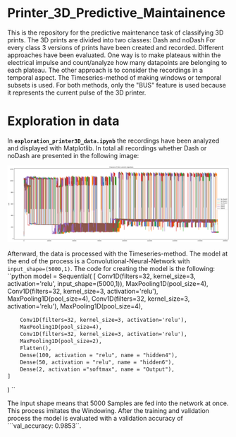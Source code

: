 # Printer_3D_Predictive_Maintainence

This is the repository for the predictive maintenance task of classifying 3D prints. The 3D prints are divided into two classes: Dash and noDash
For every class 3 versions of prints have been created and recorded. Different approaches have been evaluated. One way is to make plateaus within the electrical impulse and count/analyze how many datapoints are belonging to each plateau. The other approach is to consider the recordings in a temporal aspect. The Timeseries-method of making windows or temporal subsets is used. For both methods, only the "BUS" feature is used because it represents the current pulse of the 3D printer.

# Exploration in data

In **`exploration_printer3D_data.ipynb`** the recordings have been analyzed and displayed with Matplotlib. In total all recordings whether Dash or noDash are presented in the following image:

![CurrentPulses](current_impulse_all.png)

Afterward, the data is processed with the Timeseries-method. The model at the end of the process is a Convolutional-Neural-Network with ``input_shape=(5000,1)``. The code for creating the model is the following:
``python
model = Sequential(
    [
        Conv1D(filters=32, kernel_size=3, activation='relu', input_shape=(5000,1)),
        MaxPooling1D(pool_size=4),
        Conv1D(filters=32, kernel_size=3, activation='relu'),
        MaxPooling1D(pool_size=4),
        Conv1D(filters=32, kernel_size=3, activation='relu'),
        MaxPooling1D(pool_size=4),
        
        Conv1D(filters=32, kernel_size=3, activation='relu'),
        MaxPooling1D(pool_size=4),
        Conv1D(filters=32, kernel_size=3, activation='relu'),
        MaxPooling1D(pool_size=2),
        Flatten(),
        Dense(100, activation = "relu", name = "hidden4"),
        Dense(50, activation = "relu", name = "hidden6"),
        Dense(2, activation ="softmax", name = "Output"),
    ]
)
``

The input shape means that 5000 Samples are fed into the network at once. This process imitates the Windowing. After the training and validation process the model is evaluated with a validation accuracy of ```val_accuracy: 0.9853``.